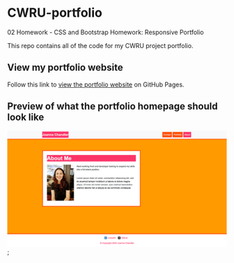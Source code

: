 # CWRU-portfolio
02 Homework - CSS and Bootstrap Homework: Responsive Portfolio

This repo contains all of the code for my CWRU project portfolio.

## View my portfolio website
Follow this link to [view the portfolio website](https://hughesthatgirl.github.io/) on GitHub Pages.

## Preview of what the portfolio homepage should look like
![Screenshot of the portfolio homepage](/assets/imgs/joanna_chandler_portfolio_homepage.png);

